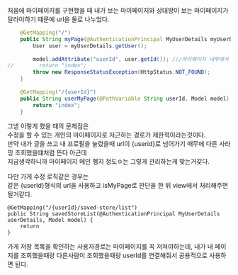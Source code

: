 처음에 마이페이지를 구현했을 때 내가 보는 마이페이지와 상대방이 보는 마이페이지가 달라야하기 떄문에 url을 둘로 나누었다.

```java
    @GetMapping("/")  
    public String myPage(@AuthenticationPrincipal MyUserDetails myUserDetails, Model model) { /// 자기 자신의 마이페이지로 이동  
        User user = myUserDetails.getUser();  
  
        model.addAttribute("userId", user.getId()); ///마이페이지 내부에서 하위 페이지 이동시 herf에 필요  
//        return "index";  
        throw new ResponseStatusException(HttpStatus.NOT_FOUND);  
    }  
  
    @GetMapping("/{userId}")  
    public String userMyPage(@PathVariable String userId, Model model) { /// 특정 사용자의 마이페이지로 이동  
        return "index";  
    }
```
그넫 이렇게 했을 때의 문제점은  
수정을 할 수 있는 개인의 마이페이지로 저근하는 경로가 제한적이라는것이다.  
만약 내가 글을 쓰고 내 프로필을 눌렀을때 url이 {userid}로 넘어가기 때무에 다른 사라밍 조회했을떄처럼 뜬다
아근데  
지금생각하니까 마이페이지 메인 펭지 정도ㅇ는 그렇게 관리하는게 맞는거갗다.  

다만 가게 수정 로직같은 경우는  
같은 {userId}형식의 url을 사용하고 isMyPage로 판단을 한 뒤 view에서 처리해주면 될거같다.

```
@GetMapping("/{userId}/saved-store/list")  
public String savedStoreList(@AuthenticationPrincipal MyUserDetails userDetails, Model model) {  
    return  
}
```
가게 저장 목록을 확인하는 사용자경로는 마이페이지를 꼭 저쳐야하는데,
내가 내 페이지를 조회했을때랑 다른사람이 조회했을때랑 userId를 연결해줘서 공용적으로 사용하면 된다.